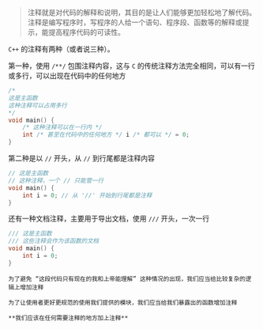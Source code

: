 > 注释就是对代码的解释和说明，其目的是让人们能够更加轻松地了解代码。注释是编写程序时，写程序的人给一个语句、程序段、函数等的解释或提示，能提高程序代码的可读性。

`C++` 的注释有两种（或者说三种）。

第一种，使用 `/**/` 包围注释内容，这与 `C` 的传统注释方法完全相同，可以有一行或多行，可以出现在代码中的任何地方
```c++
/*
这是主函数
这种注释可以占用多行
*/
void main() {
    /* 这种注释可以在一行内 */ 
    int /* 甚至在代码中的任何地方 */ i /* 都可以 */ = 0;
}
```

第二种是以 `//` 开头，从 `//` 到行尾都是注释内容
```c++
// 这是主函数
// 这种注释，一个 // 只能管一行
void main() {
    int i = 0; // 从 '//' 开始到行尾都是注释
}
```

还有一种文档注释，主要用于导出文档，使用 `///` 开头，一次一行

```c++
/// 这是主函数
/// 这些注释会作为该函数的文档
void main() {
    int i = 0;
}
```

```ad-warning
为了避免 “这段代码只有现在的我和上帝能理解” 这种情况的出现，我们应当给比较复杂的逻辑上增加注释

为了让使用者更好更规范的使用我们提供的模块，我们应当给我们暴露出的函数增加注释

**我们应该在任何需要注释的地方加上注释**
```
